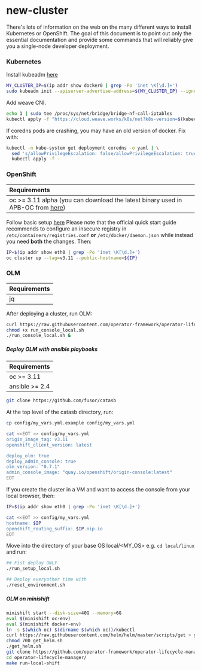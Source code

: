# new-cluster
There's lots of information on the web on the many different ways to install
Kubernetes or OpenShift.  The goal of this document is to point out only the
essential documentation and provide some commands that will reliably give you a
single-node developer deployment.

### Kubernetes
Install kubeadm [here](https://kubernetes.io/docs/setup/independent/create-cluster-kubeadm/#instructions)

```bash
MY_CLUSTER_IP=$(ip addr show docker0 | grep -Po 'inet \K[\d.]+')
sudo kubeadm init --apiserver-advertise-address=${MY_CLUSTER_IP} --ignore-preflight-errors Swap
```

Add weave CNI.
```bash
echo 1 | sudo tee /proc/sys/net/bridge/bridge-nf-call-iptables
kubectl apply -f "https://cloud.weave.works/k8s/net?k8s-version=$(kubectl version | base64 | tr -d '\n')"
```

If coredns pods are crashing, you may have an old version of docker.  Fix with:
```bash
kubectl -n kube-system get deployment coredns -o yaml | \
  sed 's/allowPrivilegeEscalation: false/allowPrivilegeEscalation: true/g' | \
  kubectl apply -f -
```

### OpenShift

| Requirements |
| :----------- |
| oc >= 3.11 alpha (you can download the latest binary used in APB-OC from [here](https://apb-oc.s3.amazonaws.com/apb-oc/oc-linux-64bit.tar.gz)) |

Follow basic setup [here](https://github.com/openshift/origin/blob/master/docs/cluster_up_down.md#getting-started)
Please note that the official quick start guide recommends to configure an insecure registry in `/etc/containers/registries.conf` **or** `/etc/docker/daemon.json` while instead you need **both** the changes.
Then:

```bash
IP=$(ip addr show eth0 | grep -Po 'inet \K[\d.]+')
oc cluster up --tag=v3.11 --public-hostname=${IP}
```

### OLM
| Requirements |
| :----------- |
| jq           |

After deploying a cluster, run OLM:
```bash
curl https://raw.githubusercontent.com/operator-framework/operator-lifecycle-manager/master/scripts/run_console_local.sh -o run_console_local.sh
chmod +x run_console_local.sh
./run_console_local.sh &
```

##### Deploy OLM with ansible playbooks
| Requirements |
| :----------- |
| oc >= 3.11   |
| ansible >= 2.4 |

```bash
git clone https://github.com/fusor/catasb
```

At the top level of the catasb directory, run:
```bash
cp config/my_vars.yml.example config/my_vars.yml

cat <<EOT >> config/my_vars.yml
origin_image_tag: v3.11
openshift_client_version: latest

deploy_olm: true
deploy_admin_console: true
olm_version: "0.7.1"
admin_console_image: "quay.io/openshift/origin-console:latest"
EOT
```

If you create the cluster in a VM and want to access the console from your local
browser, then:
```bash
IP=$(ip addr show eth0 | grep -Po 'inet \K[\d.]+')

cat <<EOT >> config/my_vars.yml
hostname: $IP
openshift_routing_suffix: $IP.nip.io
EOT
```

Move into the directory of your base OS local/<MY_OS> e.g. `cd local/linux`
and run:
```bash
## Fist deploy ONLY
./run_setup_local.sh

## Deploy everyother time with
./reset_environment.sh
```

##### OLM on minishift
```bash
minishift start --disk-size=40G --memory=6G
eval $(minishift oc-env)
eval $(minishift docker-env)
ln -s $(which oc) $(dirname $(which oc))/kubectl
curl https://raw.githubusercontent.com/helm/helm/master/scripts/get > get_helm.sh
chmod 700 get_helm.sh
./get_helm.sh
git clone https://github.com/operator-framework/operator-lifecycle-manager.git
cd operator-lifecycle-manager/
make run-local-shift
```
